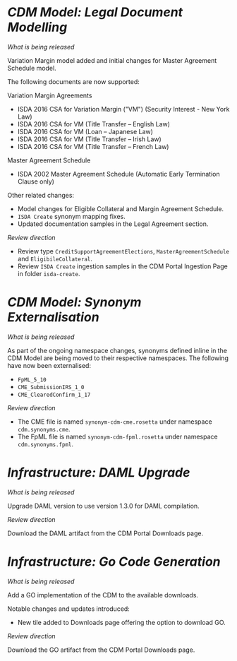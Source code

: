# *CDM Model: Legal Document Modelling*

_What is being released_

Variation Margin model added and initial changes for Master Agreement Schedule model.

The following documents are now supported:

Variation Margin Agreements
- ISDA 2016 CSA for Variation Margin ("VM") (Security Interest - New York Law)
- ISDA 2016 CSA for VM (Title Transfer – English Law)
- ISDA 2016 CSA for VM (Loan – Japanese Law)
- ISDA 2016 CSA for VM (Title Transfer – Irish Law)
- ISDA 2016 CSA for VM (Title Transfer – French Law)

Master Agreement Schedule
- ISDA 2002 Master Agreement Schedule (Automatic Early Termination Clause only)

Other related changes:

- Model changes for Eligible Collateral and Margin Agreement Schedule.
- `ISDA Create` synonym mapping fixes.
- Updated documentation samples in the Legal Agreement section.

_Review direction_

- Review type `CreditSupportAgreementElections`, `MasterAgreementSchedule` and `EligibileCollateral`.
- Review `ISDA Create` ingestion samples in the CDM Portal Ingestion Page in folder `isda-create`.


# *CDM Model: Synonym Externalisation*

_What is being released_

As part of the ongoing namespace changes, synonyms defined inline in the CDM Model are being moved to their respective namespaces. The following have now been externalised:
 - `FpML_5_10`
 - `CME_SubmissionIRS_1_0`
 - `CME_ClearedConfirm_1_17`

_Review direction_

- The CME file is named `synonym-cdm-cme.rosetta` under namespace `cdm.synonyms.cme`. 
- The FpML file is named `synonym-cdm-fpml.rosetta` under namespace `cdm.synonyms.fpml`.


# *Infrastructure: DAML Upgrade*

_What is being released_

Upgrade DAML version to use version 1.3.0 for DAML compilation.

_Review direction_

Download the DAML artifact from the CDM Portal Downloads page.


# *Infrastructure: Go Code Generation*

_What is being released_

Add a GO implementation of the CDM to the available downloads.

Notable changes and updates introduced:

- New tile added to Downloads page offering the option to download GO.

_Review direction_

Download the GO artifact from the CDM Portal Downloads page.
